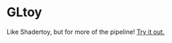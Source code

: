 GLtoy
=====

Like Shadertoy, but for more of the pipeline!
[Try it out.](https://rawgit.com/benzrf/gltoy/master/index.html)

